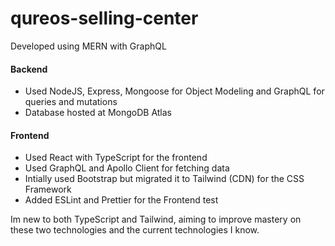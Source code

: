 # qureos-selling-center

Developed using MERN with GraphQL

#### Backend
- Used NodeJS, Express, Mongoose for Object Modeling and GraphQL for queries and mutations
- Database hosted at MongoDB Atlas

#### Frontend
- Used React with TypeScript for the frontend
- Used GraphQL and Apollo Client for fetching data
- Intially used Bootstrap but migrated it to Tailwind (CDN) for the CSS Framework 
- Added ESLint and Prettier for the Frontend test

Im new to both TypeScript and Tailwind, aiming to improve mastery on these two technologies and the current technologies I know.
